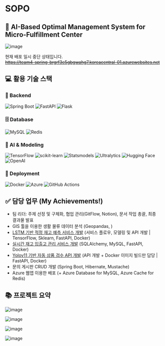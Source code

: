 # SOPO
## 🚟 AI-Based Optimal Management System for Micro-Fulfillment Center


![image](https://github.com/user-attachments/assets/dc9a2536-0100-4d00-9615-193d0fd02381)


현재 배포 일시 중단 상태입니다. \
~~https://team4-spring-brgrf3e5gbgwahg7.koreacentral-01.azurewebsites.net~~

## 💻 활용 기술 스택

### 🔧 Backend
![Spring Boot](https://img.shields.io/badge/spring--boot-6DB33F?style=for-the-badge&logo=springboot&logoColor=white)
![FastAPI](https://img.shields.io/badge/fastapi-009688?style=for-the-badge&logo=fastapi&logoColor=white)
![Flask](https://img.shields.io/badge/flask-000000?style=for-the-badge&logo=flask&logoColor=white)

### 🗄️ Database
![MySQL](https://img.shields.io/badge/mysql-4479A1?style=for-the-badge&logo=mysql&logoColor=white)
![Redis](https://img.shields.io/badge/redis-DC382D?style=for-the-badge&logo=redis&logoColor=white)

### 🤖 AI & Modeling
![TensorFlow](https://img.shields.io/badge/tensorflow-FF6F00?style=for-the-badge&logo=tensorflow&logoColor=white)
![scikit-learn](https://img.shields.io/badge/scikit--learn-F7931E?style=for-the-badge&logo=scikitlearn&logoColor=white)
![Statsmodels](https://img.shields.io/badge/statsmodels-0C4B33?style=for-the-badge)
![Ultralytics](https://img.shields.io/badge/ultralytics-292929?style=for-the-badge)
![Hugging Face](https://img.shields.io/badge/huggingface-FFD21F?style=for-the-badge&logo=huggingface&logoColor=black)
![OpenAI](https://img.shields.io/badge/openai-412991?style=for-the-badge&logo=openai&logoColor=white)

### 🚀 Deployment
![Docker](https://img.shields.io/badge/docker-2496ED?style=for-the-badge&logo=docker&logoColor=white)
![Azure](https://img.shields.io/badge/azure-0078D4?style=for-the-badge&logo=microsoftazure&logoColor=white)
![GitHub Actions](https://img.shields.io/badge/github%20actions-2088FF?style=for-the-badge&logo=githubactions&logoColor=white)

## ✅ 담당 업무 (My Achievements!)
- 팀 리더: 주제 선정 및 구체화, 협업 관리(GitFlow, Notion), 문서 작업 총괄, 최종 결과물 발표
- GIS 툴을 이용한 생활 물류 데이터 분석 (Geopandas, )
- [LSTM 기반 적정 재고 예측 서비스 개발](https://github.com/kosonkh7/Optimal-Stock-Forecasting) (서비스 플로우, 모델링 및 API 개발 | TensorFlow, Sklearn, FastAPI, Docker)
- [실시간 재고 입출고 관리 서비스 개발](https://github.com/kosonkh7/Storage-Retrieval-System) (SQLAlchemy, MySQL, FastAPI, Docker)
- [Yolov11 기반 자동 상품 검수 API 개발](https://github.com/team4-pj-25/Auto-Inspection) (API 개발 + Docker 이미지 빌드만 담당 | FastAPI, Docker)
- 문의 게시판 CRUD 개발 (Spring Boot, Hibernate, Mustache)
- Azure 웹앱 이용한 배포 (+ Azure Database for MySQL, Azure Cache for Redis)

## 📚 프로젝트 요약

![image](https://github.com/user-attachments/assets/10ad9dfb-4520-4792-833e-954e1de5fe50)

![image](https://github.com/user-attachments/assets/36341c4e-17c8-4fd4-9041-a0b2ac71581d)

![image](https://github.com/user-attachments/assets/3d614070-2d76-4cb9-a824-2c9fe15fefd8)

![image](https://github.com/user-attachments/assets/03aab080-9681-4cd2-93da-065f457678b2)
